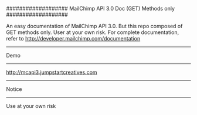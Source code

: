###################
MailChimp API 3.0 Doc (GET) Methods only
###################

An easy documentation of MailChimp API 3.0. But this repo composed of GET methods only. User at your own risk. For complete documentation, refer to http://developer.mailchimp.com/documentation

*******************
Demo
*******************

http://mcapi3.jumpstartcreatives.com


*******
Notice
*******

Use at your own risk